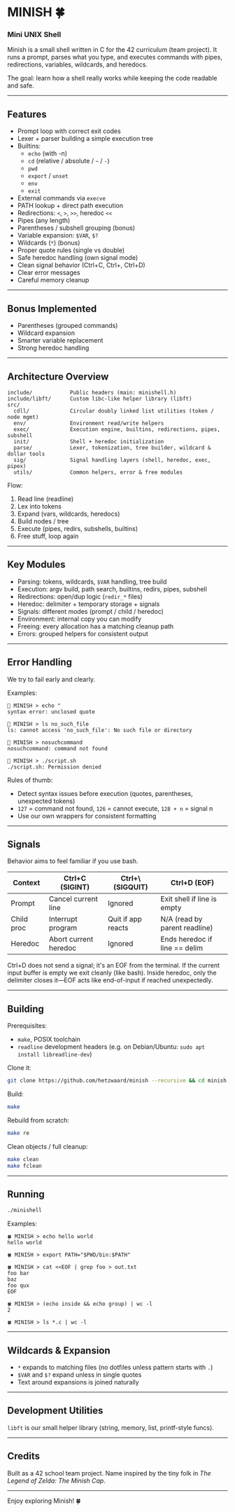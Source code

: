 # MINISH 🍀

### Mini UNIX Shell

Minish is a small shell written in C for the 42 curriculum (team project). It runs a prompt, parses what you type, and executes commands with pipes, redirections, variables, wildcards, and heredocs.

The goal: learn how a shell really works while keeping the code readable and safe.

---
## Features
- Prompt loop with correct exit codes
- Lexer + parser building a simple execution tree
- Builtins:
  - `echo` (with -n)
  - `cd` (relative / absolute / `~` / `-`)
  - `pwd`
  - `export` / `unset`
  - `env`
  - `exit`
- External commands via `execve`
- PATH lookup + direct path execution
- Redirections: `<`, `>`, `>>`, heredoc `<<`
- Pipes (any length)
- Parentheses / subshell grouping (bonus)
- Variable expansion: `$VAR`, `$?`
- Wildcards (`*`) (bonus)
- Proper quote rules (single vs double)
- Safe heredoc handling (own signal mode)
- Clean signal behavior (Ctrl+C, Ctrl+\, Ctrl+D)
- Clear error messages
- Careful memory cleanup

---
## Bonus Implemented
- Parentheses (grouped commands)
- Wildcard expansion
- Smarter variable replacement
- Strong heredoc handling

---
## Architecture Overview
```
include/            Public headers (main: minishell.h)
include/libft/      Custom libc-like helper library (libft)
src/
  cdll/             Circular doubly linked list utilities (token / node mgmt)
  env/              Environment read/write helpers
  exec/             Execution engine, builtins, redirections, pipes, subshell
  init/             Shell + heredoc initialization
  parse/            Lexer, tokenization, tree builder, wildcard & dollar tools
  sig/              Signal handling layers (shell, heredoc, exec, pipex)
  utils/            Common helpers, error & free modules
```
Flow:
1. Read line (readline)
2. Lex into tokens
3. Expand (vars, wildcards, heredocs)
4. Build nodes / tree
5. Execute (pipes, redirs, subshells, builtins)
6. Free stuff, loop again

---
## Key Modules
- Parsing: tokens, wildcards, `$VAR` handling, tree build
- Execution: argv build, path search, builtins, redirs, pipes, subshell
- Redirections: open/dup logic (`redir_*` files)
- Heredoc: delimiter + temporary storage + signals
- Signals: different modes (prompt / child / heredoc)
- Environment: internal copy you can modify
- Freeing: every allocation has a matching cleanup path
- Errors: grouped helpers for consistent output

---
## Error Handling
We try to fail early and clearly.

Examples:
```
🚧 MINISH > echo "
syntax error: unclosed quote

🚧 MINISH > ls no_such_file
ls: cannot access 'no_such_file': No such file or directory

🚧 MINISH > nosuchcommand
nosuchcommand: command not found

🚧 MINISH > ./script.sh
./script.sh: Permission denied
```
Rules of thumb:
- Detect syntax issues before execution (quotes, parentheses, unexpected tokens)
- `127` = command not found, `126` = cannot execute, `128 + n` = signal n
- Use our own wrappers for consistent formatting

---
## Signals
Behavior aims to feel familiar if you use bash.

| Context    | Ctrl+C (SIGINT)           | Ctrl+\ (SIGQUIT) | Ctrl+D (EOF)                    |
|------------|---------------------------|------------------|---------------------------------|
| Prompt     | Cancel current line       | Ignored          | Exit shell if line is empty     |
| Child proc | Interrupt program         | Quit if app reacts| N/A (read by parent readline)  |
| Heredoc    | Abort current heredoc     | Ignored          | Ends heredoc if line == delim   |

Ctrl+D does not send a signal; it's an EOF from the terminal. If the current input buffer is empty we exit cleanly (like bash). Inside heredoc, only the delimiter closes it—EOF acts like end-of-input if reached unexpectedly.

---
## Building
Prerequisites:
- `make`, POSIX toolchain
- `readline` development headers (e.g. on Debian/Ubuntu: `sudo apt install libreadline-dev`)

Clone it:
```bash
git clone https://github.com/hetzwaard/minish --recursive && cd minish
```
Build:
```bash
make
```
Rebuild from scratch:
```bash
make re
```
Clean objects / full cleanup:
```bash
make clean
make fclean
```

---
## Running
```bash
./minishell
```
Examples:
```
🍀 MINISH > echo hello world
hello world

🍀 MINISH > export PATH="$PWD/bin:$PATH"

🍀 MINISH > cat <<EOF | grep foo > out.txt
foo bar
baz
foo qux
EOF

🍀 MINISH > (echo inside && echo group) | wc -l
2

🍀 MINISH > ls *.c | wc -l
```

---
## Wildcards & Expansion
- `*` expands to matching files (no dotfiles unless pattern starts with `.`)
- `$VAR` and `$?` expand unless in single quotes
- Text around expansions is joined naturally

---
## Development Utilities
`libft` is our small helper library (string, memory, list, printf-style funcs).

---
## Credits
Built as a 42 school team project. Name inspired by the tiny folk in *The Legend of Zelda: The Minish Cap*.

---
Enjoy exploring Minish! 🍀

